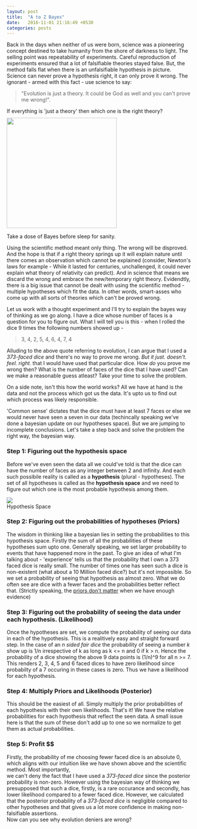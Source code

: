 ```yaml
---
layout: post
title:  "A to Z Bayes"
date:   2016-11-01 21:16:49 +0530
categories: posts
---
```


Back in the days when neither of us were born, science was a pioneering concept destined to take humanity from the shore of darkness to light. The selling point was repeatability of experiments. Careful reproduction of experiments ensured that a lot of falsifiable theories stayed false. But, the method falls flat when there is an unfalsifiable hypothesis in picture. Science can never prove a hypothesis right, it can only prove it wrong. The ignorant - armed with this fact - use science to say:

> "Evolution is just a theory. It could be God as well and you can't prove me wrong!".  

If everything is 'just a theory' then which one is the right theory?
<img src = 'https://upload.wikimedia.org/wikipedia/commons/thumb/5/54/Bayes_sig.svg/800px-Bayes_sig.svg.png' width="300px" style="margin-top: 10px">
<div class = 'caption'>Take a dose of Bayes before sleep for sanity.</div>

<!--more-->

Using the scientific method meant only thing. The wrong will be disproved. And the hope is that if a right theory springs up it will explain nature until there comes an observation which cannot be explained (consider, Newton's laws for example - While it lasted for centuries, unchallenged, it could never explain what theory of relativity can predict). And in science that means we discard the wrong and embrace the new/temporary right theory. Evidendtly, there is a big  issue that cannot be dealt with using the scientific method - multiple hypotheses which fit the data. In other words, smart-asses who come up with all sorts of theories which can't be proved wrong.

Let us work with a thought experiment and I'll try to explain the bayes way of thinking as we go along. I have a dice whose number of faces is a question for you to figure out. What I will tell you is this - when I rolled the dice 9 times the following numbers showed up -  

>  3, 4, 2, 5, 4, 6, 4, 7, 4 

Alluding to the above quote referring to evolution, I can argue that I used a *373-faced dice* and there's no way to prove me wrong. *But it just. doesn't. feel. right.* that I would have used that particular dice. How *do* you prove me wrong then? What is the number of faces of the dice that I have used? Can we make a reasonable guess atleast?
Take your time to solve the problem.

<p class="side-note">On a side note, isn't this how the world works? All we have at hand is the data and not the process which got us the data. It's upto us to find out which process was likely responsible.</p>

'Common sense' dictates that the dice must have at least 7 faces or else we would never have seen a seven in our data (techincally speaking we've done a bayesian update on our hypotheses space). But we are jumping to incomplete conclusions. Let's take a step back and solve the problem the right way, the bayesian way.  

### Step 1: Figuring out the hypothesis space
Before we've even seen the data all we could've told is that the dice can have the number of faces as any integer between 2 and infinity. And each such possibile reality is called as a **hypothesis** (plural - hypotheses). The set of all hypotheses is called as the **hypothesis space** and we need to figure out which one is the most probable hypothesis among them.  

<img src = 'hypothesis-space.png'>
<div class = 'caption'>Hypothesis Space</div>

### Step 2: Figuring out the probabilities of hypotheses **(Priors)**
The wisdom in thinking like a bayesian lies in setting the probabilities to this hypothesis space. Firstly the sum of all the probabilities of these hypotheses sum upto one. Generally speaking, we set larger probability to events that have happened more in the past. To give an idea of what I'm talking about - 'experience' tells us that the probability that I own a 373 faced dice is really small. The number of times one has seen such a dice is non-existent (what about a 10 Million faced dice?) but it's not impossible. So we set a probability of seeing that hypothesis as almost zero. What we do often see are dice with a fewer faces and the probabilities better reflect that. (Strictly speaking, the [priors don't matter](/posts/priors-dont-matter.html) when we have enough evidence)

### Step 3: Figuring out the probability of seeing the data under each hypothesis. **(Likelihood)**
Once the hypotheses are set, we compute the probability of seeing our data in each of the hypothesis. This is a realitively easy and straight forward step. In the case of an *n sided fair dice* the probability of seeing a number *k* show up is 1/n irrespective of k as long as k <= n and 0 if k > n. Hence the probability of a dice showing the above 9 data points is (1/n)^9 for all n >= 7. This renders 2, 3, 4, 5 and 6 faced dices to have zero likelihood since probabilty of a 7 occuring in these cases is zero. Thus we have a likelihood for each hypothesis.

### Step 4: Multiply Priors and Likelihoods **(Posterior)**
This should be the easiest of all. Simply multiply the prior probabilities of each hypothesis with their own likelihoods. That's it! We have the relative probabilities for each hypothesis that reflect the seen data. A small issue here is that the sum of these don't add up to one so we normalize to get them as actual probabilities.

### Step 5: Profit $$
Firstly, the probability of me choosing fewer faced dice is an absolute 0, which aligns with our intuition like we have shown above and the scientific method. Most importantly,  
we can't deny the fact that I have used a *373-faced dice* since the posterior probability is non-zero. However using the bayesian way of thinking we presupposed that such a dice, firstly, is a rare occurance and secondly, has lower likelihood compared to a fewer faced dice. However, we calculated that the posterior probability of a *373-faced dice* is negligible compared to other hypotheses and that gives us a lot more confidence in making non-falsifiable assertions.  
Now can you see why evolution deniers are wrong?
